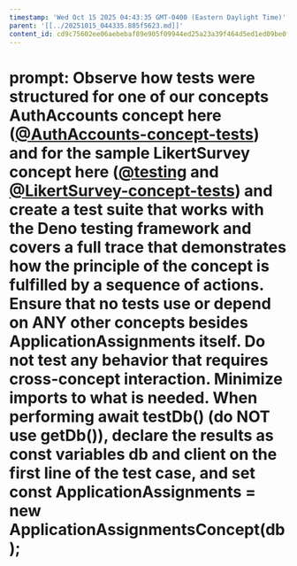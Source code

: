 ```yaml
---
timestamp: 'Wed Oct 15 2025 04:43:35 GMT-0400 (Eastern Daylight Time)'
parent: '[[../20251015_044335.885f5623.md]]'
content_id: cd9c75602ee06aebebaf89e905f09944ed25a23a39f464d5ed1ed09be0fc05d2
---
```


# prompt: Observe how tests were structured for one of our concepts AuthAccounts concept here ([@AuthAccounts-concept-tests](/src/concepts/AuthAccounts/AuthAccountsConcept.test.ts)) and for the sample LikertSurvey concept here ([@testing](../LikertSurvey/testing.md) and [@LikertSurvey-concept-tests](/src/concepts/LikertSurvey/LikertSurveyConcept.test.ts)) and create a test suite that works with the Deno testing framework and covers a full trace that  demonstrates how the principle of the concept is fulfilled by a sequence of actions. Ensure that no tests use or depend on ANY other concepts besides ApplicationAssignments itself. Do not test any behavior that requires cross-concept interaction. Minimize imports to what is needed. When performing await testDb() (do NOT use getDb()), declare the results as const variables db and client on the first line of the test case, and set const ApplicationAssignments = new ApplicationAssignmentsConcept(db);
